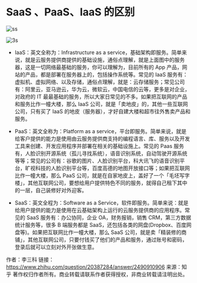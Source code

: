 # SaaS 、PaaS、IaaS 的区别

![ss](https://pic1.zhimg.com/80/v2-b27fa5d6fff5ab55af30b72a7d52db6f_1440w.webp?source=1def8aca)

![3s](https://picx.zhimg.com/80/v2-e7b576157f86c25246bc6947732cf2c7_1440w.webp?source=1def8aca)

-   IaaS：英文全称为：Infrastructure as a service，基础架构即服务。简单来说，就是云服务提供商提供的基础设施，通俗点理解，就是上面图中的服务器，这是一切网络最基础的服务，你可以理解为，目前所有的 App 产品，网站的产品，都是部署在服务器上的，包括操作系统等。常见的 IaaS 服务有：虚拟机、虚拟网络、以及存储，通俗点理解，就是：云存储服务；常见公司有：阿里云，亚马逊云，华为云，微软云，中国电信的云等，更多是对企业，对政府的 IT 最最基础的服务，所以大家日常见的不多。如果把互联网的产品和服务比作一幢大楼，那么 IaaS 公司，就是「卖地皮」的，其他一些互联网公司，只有买了 IaaS 的地皮（服务器），才好自建大楼和超市往外售卖产品和服务。

*   PaaS：英文全称为：Platform as a service，平台即服务。简单来说，就是给客户提供的能力是使用由云服务提供商支持的编程语言、库、服务以及开发工具来创建、开发应用程序并部署在相关的基础设施上。常见的 Paas 服务有，人脸识别开源系统（孤儿寻找系统），语音识别系统，自动驾驶开源系统等等；常见的公司有：谷歌的图片、人脸识别平台，科大讯飞的语音识别平台，旷视科技的人脸识别平台等，百度高德的地图开放接口等；如果把互联网比作一幢大楼，那么 PaaS 公司，就是在自家地皮上，盖好了一个「毛坯写字楼」，其他互联网公司，要想给用户提供特色不同的服务，就得自己租下其中的一层，自己装修好对外迎客。

*   SaaS：英文全程为：Software as a Service，软件即服务。简单来说：就是给用户提供的能力是使用在云基础架构上运行的云服务提供商的应用程序。常见的 SaaS 服务有：办公协同，企业 OA，财务报销，销售 CRM，第三方数据统计服务等，很多 B 端服务都是 SaaS，还包括各类的网盘(Dropbox、百度网盘等)。如果把互联网比作一幢大楼，那么 SaaS 公司，就是卖「精装修的商铺」，其他互联网公司，只要付钱买了他们的产品和服务，通过账号和密码，登录后就可以立刻对外开张做生意。

作者：李三科
链接：https://www.zhihu.com/question/20387284/answer/2490910906
来源：知乎
著作权归作者所有。商业转载请联系作者获得授权，非商业转载请注明出处。
